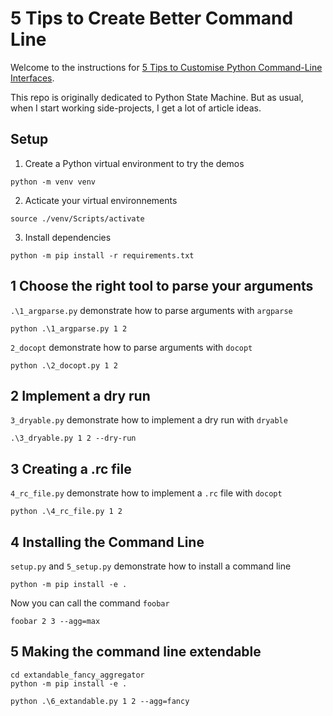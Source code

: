 # 5 Tips to Create Better Command Line 

Welcome to the instructions for [5 Tips to Customise Python Command-Line Interfaces](https://betterprogramming.pub/5-tips-to-customise-python-command-line-interfaces-691b0b39f610?sk=5ac5a76c740bd04f5881af8a485a68a0).

This repo is originally dedicated to Python State Machine. But as usual, when I start working side-projects, I get a lot of article ideas.

## Setup


1. Create a Python virtual environment to try the demos

```
python -m venv venv
```

2. Acticate your virtual environnements

```
source ./venv/Scripts/activate
```

3. Install dependencies 

```
python -m pip install -r requirements.txt
```

## 1 Choose the right tool to parse your arguments

`.\1_argparse.py` demonstrate how to parse arguments with `argparse`

```
python .\1_argparse.py 1 2
```

`2_docopt` demonstrate how to parse arguments with `docopt`

```
python .\2_docopt.py 1 2
```

## 2 Implement a dry run

`3_dryable.py` demonstrate how to implement a dry run with `dryable`

```
.\3_dryable.py 1 2 --dry-run
```

## 3 Creating a .rc file

`4_rc_file.py` demonstrate how to implement a `.rc` file with `docopt`

```
python .\4_rc_file.py 1 2
```

## 4 Installing the Command Line

`setup.py` and `5_setup.py` demonstrate how to install a command line

```
python -m pip install -e .
```

Now you can call the command `foobar`

```
foobar 2 3 --agg=max
```

## 5 Making the command line extendable


```
cd extandable_fancy_aggregator
python -m pip install -e .
```

```
python .\6_extandable.py 1 2 --agg=fancy
```

